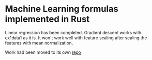 # Machine Learning formulas implemented in Rust

Linear regression has been completed.
Gradient descent works with ex1data1 as it is.
It won't work well with feature scaling after scaling the features with mean normalization.

Work had been moved to its own [repo](https://github.com/liangcorp/machine_learning_rust)
